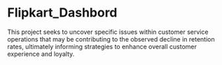 # Flipkart_Dashbord
This project seeks to uncover specific issues within customer service operations that may be contributing to the observed decline in retention rates, ultimately informing strategies to enhance overall customer experience and loyalty.
